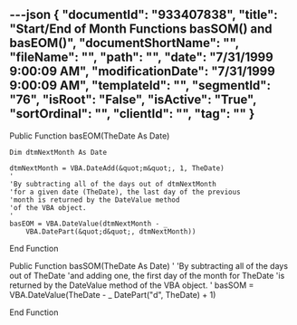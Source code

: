 ---json
{
  "documentId": "933407838",
  "title": "Start/End of Month Functions basSOM() and basEOM()",
  "documentShortName": "",
  "fileName": "",
  "path": "",
  "date": "7/31/1999 9:00:09 AM",
  "modificationDate": "7/31/1999 9:00:09 AM",
  "templateId": "",
  "segmentId": "76",
  "isRoot": "False",
  "isActive": "True",
  "sortOrdinal": "",
  "clientId": "",
  "tag": ""
}
---

Public Function basEOM(TheDate As Date)
    
    Dim dtmNextMonth As Date
    
    dtmNextMonth = VBA.DateAdd(&quot;m&quot;, 1, TheDate)
    '
    'By subtracting all of the days out of dtmNextMonth
    'for a given date (TheDate), the last day of the previous 
    'month is returned by the DateValue method
    'of the VBA object.
    '
    basEOM = VBA.DateValue(dtmNextMonth - _ 
        VBA.DatePart(&quot;d&quot;, dtmNextMonth))
    
End Function

Public Function basSOM(TheDate As Date)
    '
    'By subtracting all of the days out of TheDate
    'and adding one, the first day of the month for TheDate
    'is returned by the DateValue method of the VBA object.
    '
    basSOM = VBA.DateValue(TheDate - _
        DatePart(&quot;d&quot;, TheDate) + 1)

End Function
